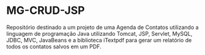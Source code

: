 # MG-CRUD-JSP
Repositório destinado a um projeto de uma Agenda de Contatos utilizando a linguagem de programação Java utilizando Tomcat, JSP, Servlet, MySQL, JDBC, MVC, JavaBeans e a biblioteca iTextpdf para gerar um relatório de todos os contatos salvos em um PDF.
